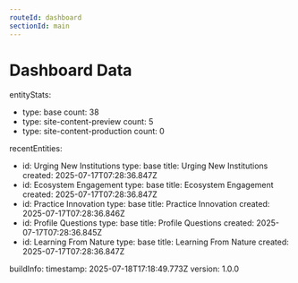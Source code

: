 ```yaml
---
routeId: dashboard
sectionId: main
---
```


# Dashboard Data

entityStats:

- type: base
  count: 38
- type: site-content-preview
  count: 5
- type: site-content-production
  count: 0

recentEntities:

- id: Urging New Institutions
  type: base
  title: Urging New Institutions
  created: 2025-07-17T07:28:36.847Z
- id: Ecosystem Engagement
  type: base
  title: Ecosystem Engagement
  created: 2025-07-17T07:28:36.847Z
- id: Practice Innovation
  type: base
  title: Practice Innovation
  created: 2025-07-17T07:28:36.846Z
- id: Profile Questions
  type: base
  title: Profile Questions
  created: 2025-07-17T07:28:36.845Z
- id: Learning From Nature
  type: base
  title: Learning From Nature
  created: 2025-07-17T07:28:36.847Z

buildInfo:
timestamp: 2025-07-18T17:18:49.773Z
version: 1.0.0
